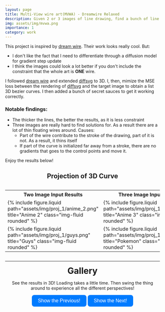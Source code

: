 ```yaml
---
layout: page
title: Multi-View wire art(MVWA) - Dreamwire Relaxed
description: Given 2 or 3 images of line drawing, find a bunch of line in 3D such that when look at a certain direction will see the given image
img: assets/img/mvwa.png
importance: 1
category: work
---
```


This project is inspired by [dream wire](https://dreamwireart.github.io/). Their work looks really cool. But:
- I don't like the fact that I need to differentiate through a diffusion model for gradient step update
- I think the images could look a lot better if you don't include the constraint that the whole art is **ONE** wire.

I followed [dream wire](https://dreamwireart.github.io/) and extended [diffsvg](https://github.com/BachiLi/diffvg) to 3D. I, then, mimize the MSE loss between the rendering of [diffsvg](https://github.com/BachiLi/diffvg) and the target image to obtain a list 3D bezier curves. I then added a bunch of secret sauces to get it working correctly.

### Notable findings:
- The thicker the lines, the better the results, as it is less constraint
- Three images are really hard to find solutions for. As a result there are a lot of thin floating wires around. Causes:
    - Part of the wire contribute to the stroke of the drawing, part of it is not. As a result, it thins itself
    - If part of the curve is initialized far away from a stroke, there are no gradients that goes to the control points and move it.

Enjoy the results below!

<h2 style="text-align: center;">Projection of 3D Curve</h2>

<div style="display: flex; justify-content: center;">
  <table>
    <tr>
        <th style="text-align: center;">Two Image Input Results</th>
        <th style="text-align: center;">Three Image Input Results</th>
    </tr>
    <tr>
      <td>{% include figure.liquid path="assets/img/proj_1/anime_2.png" title="Anime 2" class="img-fluid rounded" %}</td>
      <td>{% include figure.liquid path="assets/img/proj_1/anime_3.png" title="Anime 3" class="img-fluid rounded" %}</td>
    </tr>
    <tr>
      <td>{% include figure.liquid path="assets/img/proj_1/guys.png" title="Guys" class="img-fluid rounded" %}</td>
      <td>{% include figure.liquid path="assets/img/proj_1/pokemon.png" title="Pokemon" class="img-fluid rounded" %}</td>
    </tr>
  </table>
</div>


<style>
  /* 
    Example CSS for .loadMoreButton 
    - Rounded corners 
    - Blue-ish background 
    - White text 
    - Simple hover effect
  */
  .loadMoreButton {
    display: inline-block;
    padding: 10px 20px;
    border-radius: 8px;         /* Rounded corners */
    background-color: #007bff;  /* Blue-ish background */
    color: #fff;                /* White text */
    border: none;               /* Remove default border */
    cursor: pointer;            /* Pointer cursor on hover */
    font-size: 16px;            /* Increase font size slightly */
    transition: background-color 0.2s ease; /* Smooth hover transition */
  }

  /* Optional: Change color slightly on hover */
  .loadMoreButton:hover {
    background-color: #0056b3;  /* Darker blue on hover */
  }
</style>

<hr>
<div class="section" id="gallery">
  <div class="title" style="text-align: center; font-weight: bold; font-size: 2em;">Gallery</div>
  <p class="rp" style="text-align: center;">
    See the results in 3D! Loading takes a little time. Then swing the thing around to experience all the different perspectives!
  </p>

  <!-- Buttons -->
  <div style="text-align: center;">
    <button id="prevButton" class="loadMoreButton">Show the Previous!</button>
    <button id="nextButton" class="loadMoreButton">Show the Next!</button>
  </div>

  <!-- Container for currently visible group -->
  <div id="contentContainer" style="margin-top: 1rem;"></div>
</div>

<script>
  // Array of "groups" to show, one at a time.
  // Replace 'label' and 'iframeSrc' with your real data/files.
  const groups = [
    {
      label: "2D Result 1",
      iframeSrc: "/assets/html/proj_1/anime_2.html"
    },
    {
      label: "2D Result 2",
      iframeSrc: "/assets/html/proj_1/guys.html"
    },
    {
      label: "3D result 1",
      iframeSrc: "/assets/html/proj_1/anime_3.html"
    },
    {
      label: "3D result 2",
      iframeSrc: "/assets/html/proj_1/pokemon.html"
    }
  ];

  // Keep track of which group is displayed
  let currentIndex = 0;

  // Grab DOM elements for convenience
  const prevButton = document.getElementById("prevButton");
  const nextButton = document.getElementById("nextButton");
  const contentContainer = document.getElementById("contentContainer");

  // Renders the currently selected group into the page
  function renderGroup() {
    const { label, iframeSrc } = groups[currentIndex] || {};
    
    // Replace content with the new group
    contentContainer.innerHTML = `
      <div class="group">
        <p class="box_tt" style="text-align: center; font-size: 1.5em;">${label}</p>
        <iframe 
          src="${iframeSrc}" 
          width="100%" 
          height="800px" 
          frameborder="0">
        </iframe>
        <hr>
      </div>
    `;
    
    // Update button states
    updateButtons();
  }

  // Enable/disable buttons if we're at the ends
  function updateButtons() {
    prevButton.disabled = (currentIndex <= 0);
    nextButton.disabled = (currentIndex >= groups.length - 1);
  }

  // Click handlers
  nextButton.addEventListener("click", () => {
    if (currentIndex < groups.length - 1) {
      currentIndex++;
      renderGroup();
    }
  });

  prevButton.addEventListener("click", () => {
    if (currentIndex > 0) {
      currentIndex--;
      renderGroup();
    }
  });

  // Render the initial group on page load
  renderGroup();
</script>